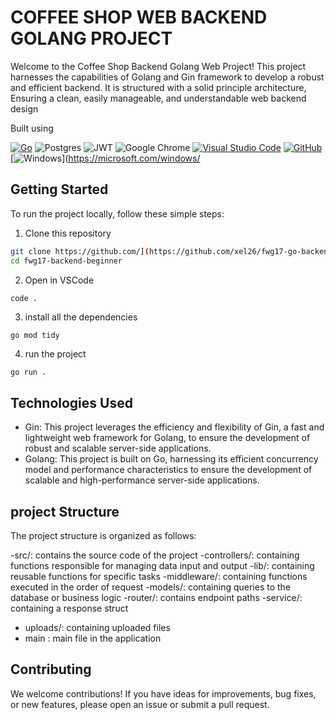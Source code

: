 # COFFEE SHOP WEB BACKEND GOLANG PROJECT

Welcome to the Coffee Shop Backend Golang Web Project! This project harnesses the capabilities of Golang and Gin framework to develop a robust and efficient backend. It is structured with a solid principle architecture, Ensuring a clean, easily manageable, and understandable web backend design


Built using

[![Go](https://img.shields.io/badge/--00ADD8?logo=go&logoColor=ffffff)](https://golang.org/)
![Postgres](https://img.shields.io/badge/postgres-%23316192.svg?style=for-the-badge&logo=postgresql&logoColor=white)
![JWT](https://img.shields.io/badge/JWT-black?style=for-the-badge&logo=JSON%20web%20tokens)
![Google Chrome](https://img.shields.io/badge/Google%20Chrome-4285F4?style=for-the-badge&logo=GoogleChrome&logoColor=white)
[![Visual Studio Code](https://img.shields.io/badge/--007ACC?logo=visual%20studio%20code&logoColor=ffffff)](https://code.visualstudio.com/)
[![GitHub](https://img.shields.io/badge/--181717?logo=github&logoColor=ffffff)](https://github.com/)
[![Windows](https://badgen.net/badge/icon/windows?icon=windows&label)](https://microsoft.com/windows/

## Getting Started

To run the project locally, follow these simple steps:

1. Clone this repository
```sh
git clone https://github.com/](https://github.com/xel26/fwg17-go-backendr.git
cd fwg17-backend-beginner
```

2. Open in VSCode
```sh
code .
```

3. install all the dependencies
```
go mod tidy
```

4. run the project
```
go run .
```

## Technologies Used
- Gin: This project leverages the efficiency and flexibility of Gin, a fast and lightweight web framework for Golang, to ensure the development of robust and scalable server-side applications.
- Golang: This project is built on Go, harnessing its efficient concurrency model and performance characteristics to ensure the development of scalable and high-performance server-side applications.
  
## project Structure
The project structure is organized as follows:

-src/: contains the source code of the project
  -controllers/: containing functions responsible for managing data input and output
  -lib/: containing reusable functions for specific tasks
  -middleware/: containing functions executed in the order of request
  -models/: containing queries to the database or business logic
  -router/: contains endpoint paths
  -service/: containing a response struct
- uploads/: containing uploaded files
- main : main file in the application


## Contributing

We welcome contributions! If you have ideas for improvements, bug fixes, or new features, please open an issue or submit a pull request.
